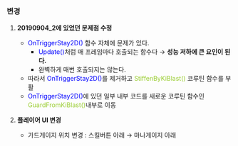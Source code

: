<style>
  #Rcolor{ color:red;}
  #Gcolor{ color:green;} #YGcolor { color:yellowgreen; }
  #Bcolor{ color:blue;}
</style>
### 변경
1. **20190904_2에 있었던 문제점 수정**
    - <class id="Bcolor">OnTriggerStay2D()</class> 함수 자체에 문제가 있다.
        - <class id="Bcolor">Update()</class>처럼 매 프레임마다 호출되는 함수다 → **성능 저하에 큰 요인이 된다.**
        - 완벽하게 매번 호출되지는 않는다.
    - 따라서 <class id="Bcolor">OnTriggerStay2D()</class>를 제거하고    <class id="YGcolor">StiffenByKiBlast()</class> 코루틴 함수를 부활
    - <class id="Bcolor">OnTriggerStay2D()</class>에 있던 일부 내부 코드를 새로운 코루틴 함수인 <class id="YGcolor">GuardFromKiBlast()</class>내부로 이동

2. **플레이어 UI 변경**
    - 가드게이지 위치 변경 : 스킬버튼 아래 → 마나게이지 아래
